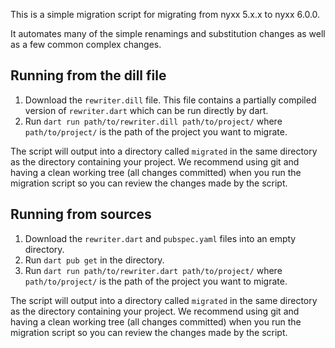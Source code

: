 This is a simple migration script for migrating from nyxx 5.x.x to nyxx 6.0.0.

It automates many of the simple renamings and substitution changes as well as a few common complex changes.

## Running from the dill file

1. Download the `rewriter.dill` file. This file contains a partially compiled version of `rewriter.dart` which can be run directly by dart.
2. Run `dart run path/to/rewriter.dill path/to/project/` where `path/to/project/` is the path of the project you want to migrate.

The script will output into a directory called `migrated` in the same directory as the directory containing your project. We recommend using git and having a clean working tree (all changes committed) when you run the migration script so you can review the changes made by the script.

## Running from sources

1. Download the `rewriter.dart` and `pubspec.yaml` files into an empty directory.
2. Run `dart pub get` in the directory.
3. Run `dart run path/to/rewriter.dart path/to/project/` where `path/to/project/` is the path of the project you want to migrate.

The script will output into a directory called `migrated` in the same directory as the directory containing your project. We recommend using git and having a clean working tree (all changes committed) when you run the migration script so you can review the changes made by the script.
